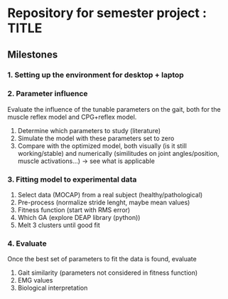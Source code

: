# Repository for semester project : TITLE

## Milestones

### 1. Setting up the environment for desktop + laptop

### 2. Parameter influence
 Evaluate the influence of the tunable parameters on the gait, both for the muscle reflex model and CPG+reflex model.
1. Determine which parameters to study (literature)
2. Simulate the model with these parameters set to zero
3. Compare with the optimized model, both visually (is it still working/stable) and numerically (similitudes on joint angles/position, muscle activations...) -> see what is applicable

### 3. Fitting model to experimental data

1. Select data (MOCAP) from a real subject (healthy/pathological)
2. Pre-process (normalize stride lenght, maybe mean values)
3. Fitness function (start with RMS error)
4. Which GA (explore DEAP library (python))
5. Melt 3 clusters until good fit


### 4. Evaluate

Once the best set of parameters to fit the data is found, evaluate
1. Gait similarity (parameters not considered in fitness function)
2. EMG values
3. Biological interpretation